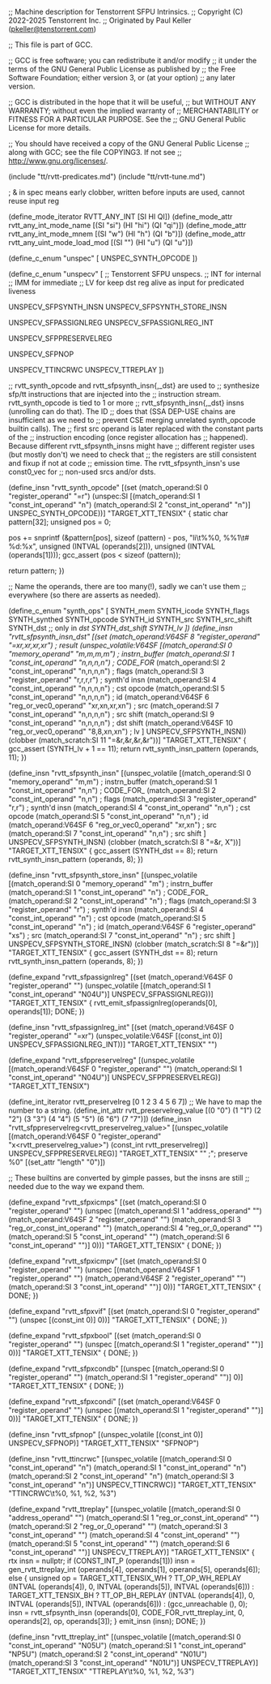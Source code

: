 ;; Machine description for Tenstorrent SFPU Intrinsics.
;; Copyright (C) 2022-2025 Tenstorrent Inc.
;; Originated by Paul Keller (pkeller@tenstorrent.com)

;; This file is part of GCC.

;; GCC is free software; you can redistribute it and/or modify
;; it under the terms of the GNU General Public License as published by
;; the Free Software Foundation; either version 3, or (at your option)
;; any later version.

;; GCC is distributed in the hope that it will be useful,
;; but WITHOUT ANY WARRANTY; without even the implied warranty of
;; MERCHANTABILITY or FITNESS FOR A PARTICULAR PURPOSE.  See the
;; GNU General Public License for more details.

;; You should have received a copy of the GNU General Public License
;; along with GCC; see the file COPYING3.  If not see
;; <http://www.gnu.org/licenses/>.

(include "tt/rvtt-predicates.md")
(include "tt/rvtt-tune.md")

; & in spec means early clobber, written before inputs are used, cannot reuse input reg

(define_mode_iterator RVTT_ANY_INT [SI HI QI])
(define_mode_attr rvtt_any_int_mode_name [(SI "si") (HI "hi") (QI "qi")])
(define_mode_attr rvtt_any_int_mode_mnem [(SI "w") (HI "h") (QI "b")])
(define_mode_attr rvtt_any_uint_mode_load_mod [(SI "") (HI "u") (QI "u")])

(define_c_enum "unspec" [
  UNSPEC_SYNTH_OPCODE
])

(define_c_enum "unspecv" [
  ;; Tenstorrent SFPU unspecs.
  ;; INT for internal
  ;; IMM for immediate
  ;; LV for keep dst reg alive as input for predicated liveness

  UNSPECV_SFPSYNTH_INSN
  UNSPECV_SFPSYNTH_STORE_INSN

  UNSPECV_SFPASSIGNLREG
  UNSPECV_SFPASSIGNLREG_INT

  UNSPECV_SFPPRESERVELREG

  UNSPECV_SFPNOP

  UNSPECV_TTINCRWC
  UNSPECV_TTREPLAY
])

;; rvtt_synth_opcode and rvtt_sfpsynth_insn{,_dst} are used to
;; synthesize sfp/tt instructions that are injected into the
;; instruction stream.  rvtt_synth_opcode is tied to 1 or more
;; rvtt_sfpsynth_insn{,_dst} insns (unrolling can do that). The ID
;; does that (SSA DEP-USE chains are insufficient as we need to
;; prevent CSE merging unrelated synth_opcode builtin calls). The
;; first src operand is later replaced with the constant parts of the
;; instruction encoding (once register allocation has
;; happened). Because different rvtt_sfpsynth_insns might have
;; different register uses (but mostly don't) we need to check that
;; the registers are still consistent and fixup if not at code
;; emission time.  The rvtt_sfpsynth_insn's use const0_vec for
;; non-used srcs and/or dsts.

(define_insn "rvtt_synth_opcode"
  [(set (match_operand:SI 0 "register_operand" "=r")
         (unspec:SI [(match_operand:SI   1 "const_int_operand" "n")
	             (match_operand:SI   2 "const_int_operand" "n")] UNSPEC_SYNTH_OPCODE))]
  "TARGET_XTT_TENSIX"
{
  static char pattern[32];
  unsigned pos = 0;

  pos += snprintf (&pattern[pos], sizeof (pattern) - pos,
		   "li\t%%0, %%1\t# %d:%x", unsigned (INTVAL (operands[2])),
		   unsigned (INTVAL (operands[1])));
  gcc_assert (pos < sizeof (pattern));

  return pattern;
})

;; Name the operands, there are too many(!), sadly we can't use them
;; everywhere (so there are asserts as needed).

(define_c_enum "synth_ops" [
  SYNTH_mem
  SYNTH_icode
  SYNTH_flags
  SYNTH_synthed
  SYNTH_opcode
  SYNTH_id
  SYNTH_src
  SYNTH_src_shift
  SYNTH_dst ;; only in _dst
  SYNTH_dst_shift
  SYNTH_lv
  ])
(define_insn "rvtt_sfpsynth_insn_dst"
  [(set (match_operand:V64SF 8 "register_operand" "=xr,xr,xr,xr") ; result
        (unspec_volatile:V64SF [(match_operand:SI    0 "memory_operand"   "m,m,m,m") ; instrn_buffer
                                (match_operand:SI    1 "const_int_operand" "n,n,n,n") ; CODE_FOR_
                                (match_operand:SI    2 "const_int_operand" "n,n,n,n") ; flags
                                (match_operand:SI    3 "register_operand"  "r,r,r,r") ; synth'd insn
                                (match_operand:SI    4 "const_int_operand" "n,n,n,n") ; cst opcode
                                (match_operand:SI    5 "const_int_operand" "n,n,n,n") ; id
                                (match_operand:V64SF 6 "reg_or_vec0_operand" "xr,xn,xr,xn") ; src
                                (match_operand:SI    7 "const_int_operand" "n,n,n,n") ; src shift
                                (match_operand:SI    9 "const_int_operand" "n,n,n,n") ; dst shift
                                (match_operand:V64SF 10 "reg_or_vec0_operand" "8,8,xn,xn") ; lv
                               ] UNSPECV_SFPSYNTH_INSN))
   (clobber (match_scratch:SI 11 "=&r,&r,&r,&r"))]
  "TARGET_XTT_TENSIX"
{
  gcc_assert (SYNTH_lv + 1 == 11);
  return rvtt_synth_insn_pattern (operands, 11);
})

(define_insn "rvtt_sfpsynth_insn"
  [(unspec_volatile [(match_operand:SI    0 "memory_operand"    "m,m") ; instrn_buffer
                     (match_operand:SI    1 "const_int_operand" "n,n") ; CODE_FOR_
                     (match_operand:SI    2 "const_int_operand" "n,n") ; flags
                     (match_operand:SI    3 "register_operand"  "r,r") ; synth'd insn
                     (match_operand:SI    4 "const_int_operand" "n,n") ; cst opcode
                     (match_operand:SI    5 "const_int_operand" "n,n") ; id
	             (match_operand:V64SF 6 "reg_or_vec0_operand" "xr,xn") ; src
                     (match_operand:SI    7 "const_int_operand" "n,n") ; src shift
                    ] UNSPECV_SFPSYNTH_INSN)
   (clobber (match_scratch:SI 8 "=&r, X"))]
  "TARGET_XTT_TENSIX"
{
  gcc_assert (SYNTH_dst == 8);
  return rvtt_synth_insn_pattern (operands, 8);
})

(define_insn "rvtt_sfpsynth_store_insn"
  [(unspec_volatile [(match_operand:SI    0 "memory_operand"    "m") ; instrn_buffer
                     (match_operand:SI    1 "const_int_operand" "n") ; CODE_FOR_
                     (match_operand:SI    2 "const_int_operand" "n") ; flags
                     (match_operand:SI    3 "register_operand"  "r") ; synth'd insn
                     (match_operand:SI    4 "const_int_operand" "n") ; cst opcode
                     (match_operand:SI    5 "const_int_operand" "n") ; id
	             (match_operand:V64SF 6 "register_operand" "xs") ; src
                     (match_operand:SI    7 "const_int_operand" "n") ; src shift
                    ] UNSPECV_SFPSYNTH_STORE_INSN)
   (clobber (match_scratch:SI 8 "=&r"))]
  "TARGET_XTT_TENSIX"
{
  gcc_assert (SYNTH_dst == 8);
  return rvtt_synth_insn_pattern (operands, 8);
})

(define_expand "rvtt_sfpassignlreg"
  [(set (match_operand:V64SF 0 "register_operand" "")
        (unspec_volatile [(match_operand:SI 1 "const_int_operand" "N04U")] UNSPECV_SFPASSIGNLREG))]
  "TARGET_XTT_TENSIX"
{
  rvtt_emit_sfpassignlreg(operands[0], operands[1]);
  DONE;
})

(define_insn "rvtt_sfpassignlreg_int"
  [(set (match_operand:V64SF 0 "register_operand" "=xr")
        (unspec_volatile:V64SF [(const_int 0)] UNSPECV_SFPASSIGNLREG_INT))]
  "TARGET_XTT_TENSIX"
  "")

(define_expand "rvtt_sfppreservelreg"
  [(unspec_volatile [(match_operand:V64SF 0 "register_operand"  "")
                     (match_operand:SI    1 "const_int_operand" "N04U")] UNSPECV_SFPPRESERVELREG)]
  "TARGET_XTT_TENSIX")

(define_int_iterator rvtt_preservelreg [0 1 2 3 4 5 6 7])
;; We have to map the number to a string.
(define_int_attr rvtt_preservelreg_value
  [(0 "0") (1 "1") (2 "2") (3 "3") (4 "4") (5 "5") (6 "6") (7 "7")])
(define_insn "rvtt_sfppreservelreg<rvtt_preservelreg_value>"
  [(unspec_volatile [(match_operand:V64SF 0 "register_operand" "x<rvtt_preservelreg_value>")
                     (const_int rvtt_preservelreg)] UNSPECV_SFPPRESERVELREG)]
  "TARGET_XTT_TENSIX"
  "" ;"; preserve %0"
  [(set_attr "length" "0")])

;; These builtins are converted by gimple passes, but the insns are still
;; needed due to the way we expand them.

(define_expand "rvtt_sfpxicmps"
  [(set (match_operand:SI 0 "register_operand" "")
        (unspec [(match_operand:SI    1 "address_operand"   "")
                 (match_operand:V64SF 2 "register_operand"  "")
                 (match_operand:SI    3 "reg_or_const_int_operand" "")
                 (match_operand:SI    4 "reg_or_0_operand" "")
                 (match_operand:SI    5 "const_int_operand" "")
                 (match_operand:SI    6 "const_int_operand" "")] 0))]
  "TARGET_XTT_TENSIX"
{
  DONE;
})

(define_expand "rvtt_sfpxicmpv"
  [(set (match_operand:SI 0 "register_operand" "")
        (unspec [(match_operand:V64SF 1 "register_operand"  "")
                 (match_operand:V64SF 2 "register_operand"  "")
                 (match_operand:SI    3 "const_int_operand" "")] 0))]
  "TARGET_XTT_TENSIX"
{
  DONE;
})

(define_expand "rvtt_sfpxvif"
  [(set (match_operand:SI 0 "register_operand" "")
        (unspec [(const_int 0)] 0))]
  "TARGET_XTT_TENSIX"
{
  DONE;
})

(define_expand "rvtt_sfpxbool"
  [(set (match_operand:SI 0 "register_operand" "")
        (unspec [(match_operand:SI 1 "register_operand"  "")] 0))]
  "TARGET_XTT_TENSIX"
{
  DONE;
})

(define_expand "rvtt_sfpxcondb"
  [(unspec [(match_operand:SI 0 "register_operand"  "")
            (match_operand:SI 1 "register_operand"  "")] 0)]
  "TARGET_XTT_TENSIX"
{
  DONE;
})

(define_expand "rvtt_sfpxcondi"
  [(set (match_operand:V64SF 0 "register_operand" "")
        (unspec [(match_operand:SI 1 "register_operand"  "")] 0))]
  "TARGET_XTT_TENSIX"
{
  DONE;
})

(define_insn "rvtt_sfpnop"
  [(unspec_volatile [(const_int 0)] UNSPECV_SFPNOP)]
  "TARGET_XTT_TENSIX"
  "SFPNOP")

(define_insn "rvtt_ttincrwc"
  [(unspec_volatile [(match_operand:SI    0 "const_int_operand" "n")
                     (match_operand:SI    1 "const_int_operand" "n")
                     (match_operand:SI    2 "const_int_operand" "n")
                     (match_operand:SI    3 "const_int_operand" "n")] UNSPECV_TTINCRWC)]
  "TARGET_XTT_TENSIX"
  "TTINCRWC\t%0, %1, %2, %3")

(define_expand "rvtt_ttreplay"
  [(unspec_volatile [(match_operand:SI    0 "address_operand"   "")
                     (match_operand:SI    1 "reg_or_const_int_operand"  "")
                     (match_operand:SI    2 "reg_or_0_operand"  "")
                     (match_operand:SI    3 "const_int_operand"  "")
                     (match_operand:SI    4 "const_int_operand"  "")
                     (match_operand:SI    5 "const_int_operand"  "")
                     (match_operand:SI    6 "const_int_operand"  "")] UNSPECV_TTREPLAY)]
  "TARGET_XTT_TENSIX"
{
  rtx insn = nullptr;
  if (CONST_INT_P (operands[1]))
    insn = gen_rvtt_ttreplay_int (operands[4], operands[1], operands[5], operands[6]);
  else
    {
      unsigned op
          = TARGET_XTT_TENSIX_WH
	  ? TT_OP_WH_REPLAY (INTVAL (operands[4]), 0,
	    		     INTVAL (operands[5]), INTVAL (operands[6]))
          : TARGET_XTT_TENSIX_BH
	  ? TT_OP_BH_REPLAY (INTVAL (operands[4]), 0,
			     INTVAL (operands[5]), INTVAL (operands[6]))
	  : (gcc_unreachable (), 0);
      insn = rvtt_sfpsynth_insn (operands[0], CODE_FOR_rvtt_ttreplay_int,
      	     			 0, operands[2], op, operands[3]);
    }
  emit_insn (insn);
  DONE;
})

(define_insn "rvtt_ttreplay_int"
  [(unspec_volatile [(match_operand:SI    0 "const_int_operand"  "N05U")
                     (match_operand:SI    1 "const_int_operand"  "NP5U")
                     (match_operand:SI    2 "const_int_operand"  "N01U")
                     (match_operand:SI    3 "const_int_operand"  "N01U")] UNSPECV_TTREPLAY)]
  "TARGET_XTT_TENSIX"
  "TTREPLAY\t%0, %1, %2, %3")
